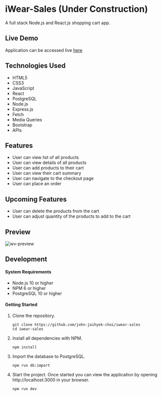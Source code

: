# iWear-Sales (Under Construction)
A full stack Node.js and React.js shopping cart app.

## Live Demo
Application can be accessed live [here](https://iwear-sales.johnjhc.com/)

## Technologies Used
- HTML5
- CSS3
- JavaScript
- React
- PostgreSQL
- Node.js
- Express.js
- Fetch
- Media Queries
- Bootstrap
- APIs

## Features
- User can view list of all products
- User can view details of all products
- User can add products to their cart
- User can view their cart summary
- User can navigate to the checkout page
- User can place an order

## Upcoming Features

- User can delete the products from the cart
- User can adjust quantity of the products to add to the cart

## Preview
![wv-preview](https://user-images.githubusercontent.com/57784907/78767524-8f29c000-793f-11ea-8d00-be8fcd31f838.gif)

## Development

#### System Requirements

- Node.js 10 or higher
- NPM 6 or higher
- PostgreSQL 10 or higher

#### Getting Started

1. Clone the repository.

    ```shell
    git clone https://github.com/john-jaihyek-choi/iwear-sales
    cd iwear-sales
    ```

1. Install all dependencies with NPM.

    ```shell
    npm install
    ```

1. Import the database to PostgreSQL.

    ```shell
    npm run db:import
    ```

1. Start the project. Once started you can view the application by opening http://localhost:3000 in your browser.

    ```shell
    npm run dev
    ```
